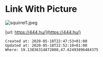 # Link With Picture

![squirrel1.jpeg](./_resources/Link_With_Picture.resources/squirrel1.jpeg)

[url: https://444.hu/](https://444.hu/)

    Created at: 2020-05-18T22:47:53+01:00
    Updated at: 2020-05-18T22:52:10+01:00
    Where: 19.13836314872808,47.62493896484375

